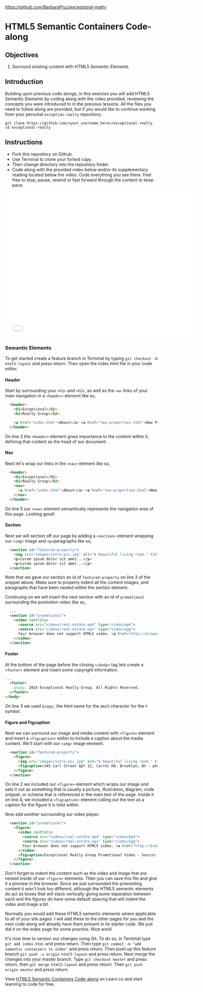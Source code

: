 https://github.com/BarbaraPruz/exceptional-realty
# HTML5 Semantic Containers Code-along

## Objectives

1. Surround existing content with HTML5 Semantic Elements

## Introduction

Building upon previous code alongs, in this exercise you will add HTML5
Semantic Elements by coding along with the video provided, reviewing the
concepts you were introduced to in the previous lessons. All the files you need
to follow along are provided, but if you would like to continue working from
your personal `exception-realty` repository:

```
git clone https://github.com/<your_username_here>/exceptional-realty
cd exceptional-realty
```

## Instructions

* Fork this repository on Github.
* Use Terminal to clone your forked copy.
* Then change directory into the repository folder.
* Code along with the provided video below and/or its supplementary reading
  located below the video. Code everything you see there. Feel free to stop,
  pause, rewind or fast forward through the content to keep pace.

<iframe width="640" height="480" src="//www.youtube.com/embed/xrDw6I4MSBk?rel=0" frameborder="0" allowfullscreen></iframe>

### Semantic Elements

To get started create a feature branch in Terminal by typing `git checkout -b html5-layout`
and press return. Then open the index.html file in your code editor.

#### Header

Start by surrounding your `<h1>` and `<h2>`, as well as the `<a>` links of your
main navigation in a `<header>` element like so,

```html
  <header>
    <h1>Exceptional</h1>
    <h2>Realty Group</h2>

    <a href="index.html">About</a> <a href="new-properties.html">New Properties</a> <a href="real-estate-listings.html">Listings</a> <a href="market-report.html">Market Report</a> <a href="contact.html">Contact</a> <a href="http://hud.gov" target="_blank">H.U.D.</a>
  </header>
```

On line 2 the `<header>` element gives importance to the content within it,
defining that content as the head of our document.

#### Nav

Next let's wrap our links in the `<nav>` element like so,

```html
  <header>
    <h1>Exceptional</h1>
    <h2>Realty Group</h2>
    <nav>
      <a href="index.html">About</a> <a href="new-properties.html">New Properties</a> <a href="real-estate-listings.html">Listings</a> <a href="market-report.html">Market Report</a> <a href="contact.html">Contact</a> <a href="http://hud.gov" target="_blank">H.U.D.</a>
    </nav>
  </header>
```

On line 5 our `<nav>` element semantically represents the navigation area of
this page. Looking good!

#### Section

Next we will section off our page by adding a `<section>` element wrapping our
`<img>` image and `<p>`paragraphs like so,

```html
  <section id="featured-property">
    <img src="images/intro-pic.jpg" alt="A beautiful living room." title="Welcome to Exceptional Realty Group">
    <p>Lorem ipsum dolor sit amet...</p>
    <p>Lorem ipsum dolor sit amet...</p>
  </section>
```

Note that we gave our section an id of `featured-property` on line 3 of the
snippet above. Make sure to properly indent all the content images, and
paragraphs that have been nested within the section element.

Continuing on we will insert the next section with an id of `promotional`
surrounding the promotion video like so,

```html
  ...
  <section id="promotional">
    <video controls>
      <source src="videos/real-estate.mp4" type="video/mp4">
      <source src="videos/real-estate.ogv" type="video/ogg">
      Your browser does not support HTML5 video. <a href="http://browsehappy.com" target="_blank">Please upgrade your browser</a>.
    </video>
  </section>
```

#### Footer

At the bottom of the page before the closing `</body>` tag lets create a
`<footer>` element and insert some copyright information.

```html
...
  <footer>
    &copy; 2014 Exceptional Realty Group. All Rights Reserved.
  </footer>
</body>
```

On line 3 we used `&copy;` the html name for the ascii character for the `©`
symbol.

#### Figure and Figcaption

Next we can surround our image and media content with `<figure>` element and
insert a `<figcaption>` within to include a caption about the media content.
We'll start with our `<img>` image element.

```html
  <section id="featured-property">
    <figure>
      <img src="images/intro-pic.jpg" alt="A beautiful living room." title="Welcome to Exceptional Realty Group">
      <figcaption>345 Carl Street Apt 12, Carrol Rd. Brooklyn, NY - photo by Denise Richards</figcaption>
    </figure>
  </section>
```

On line 2 we included our `<figure>` element which wraps our image and sets it
out as something that is usually a picture, illustration, diagram, code
snippet, or schema that is referenced in the main text of the page. Inside it
on line 4, we included a `<figcaption>` element calling out the text as a
caption for the figure it is held within.

Now add another surrounding our video player.

```html
  <section id="promotional">
    <figure>
      <video controls>
        <source src="videos/real-estate.mp4" type="video/mp4">
        <source src="videos/real-estate.ogv" type="video/ogg">
        Your browser does not support HTML5 video. <a href="http://browsehappy.com" target="_blank">Please upgrade your browser</a>.
      </video>
      <figcaption>Exceptional Realty Group Promotional Video - Source: archive.org</figcaption>
    </figure>
  </section>
```

Don't forget to indent the content such as the video and image that are nested
inside of our `<figure>` elements. Then you can save this file and give it a
preview in the browser. Since we just surrounded the preexisting content it
won't look too different, although the HTML5 semantic elements do act as boxes
that will stack vertically giving some separation between each and the figures
do have some default spacing that will indent the video and image a bit.

Normally you would add these HTML5 semantic elements where applicable to all of
your site pages. I will add these to the other pages for you and the next code
along will already have them present in its starter code. We just did it on the
index page for some practice. Nice work!

It's now time to version our changes using Git. To do so, in Terminal type
`git add index.html` and press return. Then type
`git commit -m "add semantic containers to index"` and press return. Then push
up this feature branch `git push -u origin html5-layout` and press return. Next
merge the changes into your master branch. Type `git checkout master` and press
return, then `git merge html5-layout` and press return. Then
`git push origin master` and press return.

<p data-visibility='hidden'>View <a href='https://learn.co/lessons/html5-semantic-containers-code-along' title='HTML5 Semantic Containers Code-along'>HTML5 Semantic Containers Code-along</a> on Learn.co and start learning to code for free.</p>
